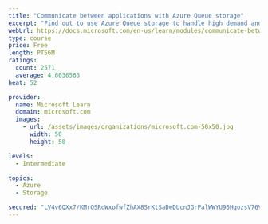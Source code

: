 ```yaml
---
title: "Communicate between applications with Azure Queue storage"
excerpt: "Find out to use Azure Queue storage to handle high demand and improve resilience in your distributed applications."
webUrl: https://docs.microsoft.com/en-us/learn/modules/communicate-between-apps-with-azure-queue-storage/
type: course
price: Free
length: PT56M
ratings:
  count: 2571
  average: 4.6036563
heat: 52

provider:
  name: Microsoft Learn
  domain: microsoft.com
  images:
    - url: /assets/images/organizations/microsoft.com-50x50.jpg
      width: 50
      height: 50

levels:
  - Intermediate

topics:
  - Azure
  - Storage

secured: "LV4v6QXx7/KMrOSRoWxofwfZhAX8SrKtSaDeDUcnJGrPalWWYU96HqozsV76VZgmCNIF+2DZD6xBNkx3zKFm5raZHtCVTwTvuLlFD7up0oUqnmUMk7XjzqpFOz25UZ9Y1hdJ+6YkaZ/l1kkLTjJoWBg98JC4jdwkrG9MZm3LMjwH3xPiESiYFdFPIPlUKTblLQJ7tvExnbs1J/36CUbG6nwLVho/zhBW0rQxE2pkWuIdVZcOmzkBo5eiavglNvmceDquDRlVA5H8ASz5+QScsSF5fSJYsS1RzNWp1vYKpUJUOeqNlvD8T8VLQCWoEWsefwae1JgSp1yJgQBfK2Qr0sXyYui1CDik3wDKMSizIsayq70MrVT9LFmJGhZz4U+6jeme0nRP0Bi7ohfztTvWMqzjvQgacBEngmLD3R+0LA0=;oXw/kNQ/AdoZlXWSGtF4cg=="
---
```


